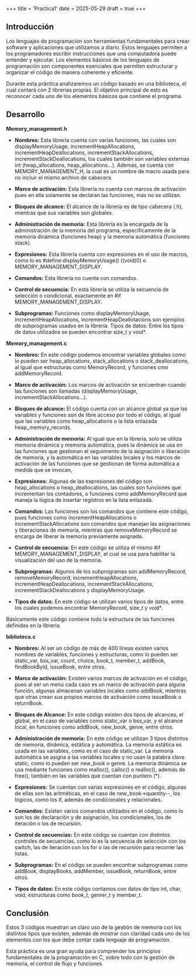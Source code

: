+++
title = 'Practica1'
date = 2025-05-29
draft = true
+++

## **Introducción**

Los lenguajes de programación son herramientas fundamentales para crear software y aplicaciones que utilizamos a diario. Estos lenguajes permiten a los programadores escribir instrucciones que una computadora puede entender y ejecutar. Los elementos básicos de los lenguajes de programación son componentes esenciales que permiten estructurar y organizar el código de manera coherente y eficiente.

Durante esta práctica analizaremos un código basado en una biblioteca, el cual contará con 2 librerías propias. El objetivo principal de esto es reconocer cada uno de los elementos básicos que contiene el programa.

## **Desarrollo**

**Memory_management.h**

* **Nombres:** Esta librería cuenta con varias funciones, las cuales son displayMemoryUsage, incrementHeapAllocations, incrementHeapDeallocations, incrementStackAllocations, incrementStackDeallocations, los cuales también son variables externas int (heap_allocations, heap_allocations…). Además, se cuenta con MEMORY_MANAGEMENT_H, la cual es un nombre de macro usada para no incluir el mismo archivo de cabecera.

* **Marco de activación:** Esta librería no cuenta con marcos de activación pues en ella solamente se declaran las funciones, más no se utilizan.

* **Bloques de alcance:** El alcance de la librería es de tipo cabecera (.h), mientras que sus variables son globales.

* **Administración de memoria:** Esta librería es la encargada de la administración de la memoria del programa, específicamente de la memoria dinámica (funciones heap) y la memoria automática (funciones stack).

* **Expresiones:** Esta librería cuenta con expresiones en el uso de macros, como lo es #define displayMemoryUsage() ((void)0) o MEMORY_MANAGEMENT_DISPLAY.

* **Comandos:** Esta librería no cuenta con comandos.

* **Control de secuencia:** En esta librería se utiliza la secuencia de selección o condicional, exactamente en #if MEMORY_MANAGEMENT_DISPLAY.

* **Subprogramas:** Funciones como displayMemoryUsage, incrementHeapAllocations, incrementHeapDeallotacions son ejemplos de subprogramas usados en la librería.
Tipos de datos: Entre los tipos de datos utilizados se pueden encontrar size_t y void*.


**Memory_management.c**

* **Nombres:** En este código podemos encontrar variables globales como lo pueden ser heap_allocations, stack_allocations o stack_deallocations, al igual que estructuras como MemoryRecord, y funciones cmo addMemoryRecord.

* **Marco de activación:** Los marcos de activación se encuentran cuando las funciones son llamadas (displayMemoryUsage, incrementStackAllocations…).

* **Bloques de alcance:** El código cuenta con un alcance global ya que las variables y funciones son de libre acceso por todo el código, al igual que las variables como heap_allocations o la lista enlazada heap_memory_records.

* **Administración de memoria:** Al igual que en la librería, solo se utiliza memoria dinámica y memoria automática, pues la dinámica se usa en las funciones que gestionan el seguimiento de la asignación o liberación de memoria, y la automática en las variables locales y los marcos de activación de las funciones que se gestionan de forma automática a medida que se invocan, 

* **Expresiones:** Algunas de las expresiones del código son heap_allocations o heap_deallocations, las cuales son funciones que incrementan los contadores, o funciones como addMemoryRecord que maneja la lógica de insertar registros en la lista enlazada.

* **Comandos:** Las funciones son los comandos que contiene este código, pues funciones como incrementHeapAllocations o incrementStackAllocations son comandos que manejan las asignaciones y liberaciones de memoria, mientras que removeMemoryRecord se encarga de liberar la memoria previamente asignada.

* **Control de secuencia:** En este código se utiliza el mismo #if MEMORY_MANAGEMENT_DISPLAY, el cual se usa para habilitar la visualización del uso de la memoria.

* **Subprogramas:** Algunos de los subprogramas son addMemoryRecord, removeMemoryRecord, incrementHeapAllocations, incrementHeapDeallocations, incrementStackAllocations, incrementStackDeallocations y displayMemoryUsage.

* **Tipos de datos:** En este código se utilizan varios tipos de datos, entre los cuales podemos encontrar MemoryRecord, size_t y void*.

Básicamente este código contiene todo la estructura de las funciones definidas en la librería.


**biblioteca.c**

* **Nombres:** Al ser un código de más de 400 líneas existen varios nombres de variables, funciones y estructuras, como lo pueden ser static_var, bss_var, count, choice, book_t, member_t, addBook, findBookById, issueBook, entre otros.

* **Marco de activación:** Existen varios marcos de activación en el código, pues al ser un menú cada caso es un marco de activación para alguna función, algunas almacenan variables locales como addBook, mientras que otras crean sus propios marcos de activación como issueBook o returnBook.

* **Bloques de Alcance:** En este código existen dos tipos de alcances, el global, en el caso de variables como static_var o bss_var, y el alcance local, en funciones como addBook, new_book, genre, entre otros.

* **Administración de memoria:** En este código se utilizan 3 tipos distintos de memoria, dinámica, estática y automática.  La memoria estática es usada en las variables, como es el caso de static_var. La memoria automática se asigna a las variables locales y no usan la palabra clave static, como lo pueden ser new_book o genre. La memoria dinámica se usa mediante funciones como malloc(), calloc() o realloc(), además de free(), también en las variables que cuentan con puntero (*).

* **Expresiones:** Se cuentan con varias expresiones en el código, algunas de ellas son las aritméticas, en el caso de new_book->quantity--, los lógicos, como los if, además de condicionales y relacionales.

* **Comandos:** Existen varios comandos utilizados en el código, como lo son los de declaración y de asignación, los condicionales, los de iteración o los de recursión.

* **Control de secuencias:** En este código se cuentan con distintos controles de secuencias, como lo es la secuencia de selección con los switch, las de iteración con los for o las de recursión para recorrer las listas.

* **Subprogramas:** En el código se pueden encontrar subprogramas como addBook, displayBooks, addMember, issueBook, returnBook, entre otros.

* **Tipos de datos:** En este código contamos con datos de tipo int, char, void, estructuras como book_t, genrer_t y member_t.

## **Conclusión**

Estos 3 códigos muestran un claro uso de la gestión de memoria con los distintos tipos que existen, además de mostrar con claridad cada uno de los elementos con los que debe contar cada lenguaje de programación. 

Esta práctica es una gran ayuda para comprender los principios fundamentales de la programación en C, sobre todo con la gestión de memoria, el control de flujo y funciones.
